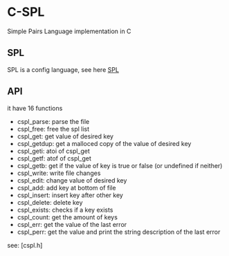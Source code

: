 # C-SPL

Simple Pairs Language implementation in C

## SPL

SPL is a config language, see here [SPL](SPL.md)

## API

it have 16 functions
- cspl\_parse: parse the file
- cspl\_free: free the spl list
- cspl\_get: get value of desired key
- cspl\_getdup: get a malloced copy of the value of desired key
- cspl\_geti: atoi of cspl\_get
- cspl\_getf: atof of cspl\_get
- cspl\_getb: get if the value of key is true or false (or undefined if neither)
- cspl\_write: write file changes
- cspl\_edit: change value of desired key
- cspl\_add: add key at bottom of file
- cspl\_insert: insert key after other key
- cspl\_delete: delete key
- cspl\_exists: checks if a key exists
- cspl\_count: get the amount of keys
- cspl\_err: get the value of the last error
- cspl\_perr: get the value and print the string description of the last error

see: [cspl.h]
